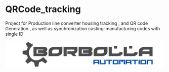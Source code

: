 # QRCode_tracking
Project for Production line converter housing tracking , and QR code Generation , as well as synchronization casting-manufacturing codes with single ID

![alt text](https://github.com/borbolla-automation/QRCode_tracking/blob/master/Borbolla_automation_logo.png "Borbolla Automation Logo")

